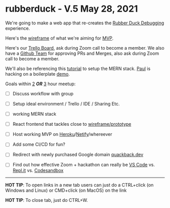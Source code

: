 # rubberduck - V.5 May 28, 2021

We're going to make a web app that re-creates the [Rubber Duck Debugging](https://en.wikipedia.org/wiki/Rubber_duck_debugging) experience.

Here's the [wireframe](https://www.figma.com/file/V01n0TKenJSTtXLmQXE8dU/Rubber-Duck-Debugging?node-id=5%3A90) of what we're aiming for [MVP](https://en.wikipedia.org/wiki/Minimum_viable_product).

Here's our [Trello Board](https://trello.com/b/b4Mqzw98/mern-rubber-duck-debug), ask during Zoom call to become a member.
We also have a [Github Team](https://github.com/orgs/freecodecampBarrie/teams/rubber_duckies/members) for approving PRs and Merges, also ask during Zoom call to become a member.

We'll also be referencing this [tutorial](https://dev.to/andrewbaisden/creating-mern-stack-applications-2020-4a44) to setup the MERN stack. [Paul](https://github.com/paulywill) is hacking on a boilerplate [demo](https://github.com/paulywill/anime-tracker).

Goals within [2](https://www.google.com/search?q=countdown+for+2+hours) _**OR**_ [3](https://www.google.com/search?q=countdown+for+3+hours) hour meetup:
- [ ] Discuss workflow with group
- [ ] Setup ideal environment / Trello / IDE / Sharing Etc.
- [ ] working MERN stack
- [ ] React frontend that tackles close to [wireframe/prototype](https://www.figma.com/file/V01n0TKenJSTtXLmQXE8dU/Rubber-Duck-Debugging?node-id=5%3A90)
- [ ] Host working MVP on [Heroku](https://www.heroku.com
)/[Netify](https://www.netlify.com/
)/whereever
- [ ] Add some CI/CD for fun?
- [ ] Redirect with newly purchased Google domain [quackback.dev](quackback.dev)
- [ ] Find out how effective Zoom + hackathon can really be [VS Code](https://code.visualstudio.com) vs. [Repl.it](repl.it) vs. [Codesandbox](https://codesandbox.io)


------
**HOT TIP**: To open links in a new tab users can just do a CTRL+click (on Windows and Linux) or CMD+click (on MacOS) on the link

**HOT TIP**: To close tab, just do CTRL+W.